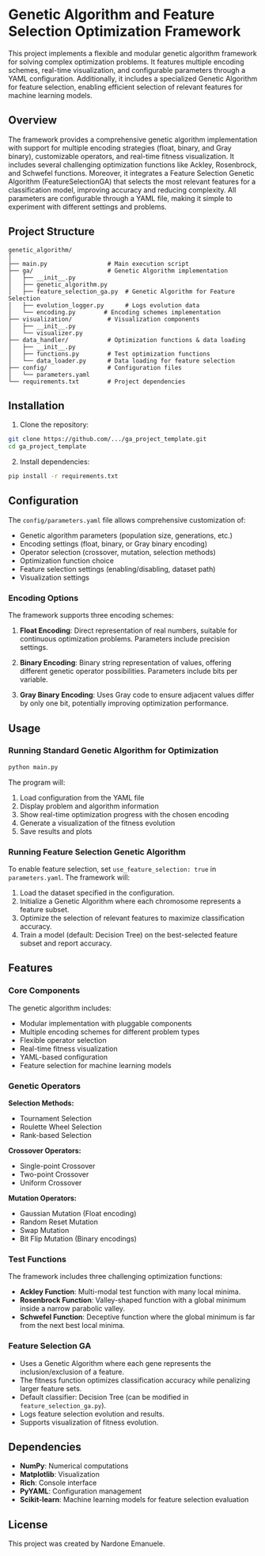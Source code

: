 # Genetic Algorithm and Feature Selection Optimization Framework

This project implements a flexible and modular genetic algorithm framework for solving complex optimization problems. It features multiple encoding schemes, real-time visualization, and configurable parameters through a YAML configuration. Additionally, it includes a specialized Genetic Algorithm for feature selection, enabling efficient selection of relevant features for machine learning models.

## Overview

The framework provides a comprehensive genetic algorithm implementation with support for multiple encoding strategies (float, binary, and Gray binary), customizable operators, and real-time fitness visualization. It includes several challenging optimization functions like Ackley, Rosenbrock, and Schwefel functions. Moreover, it integrates a Feature Selection Genetic Algorithm (FeatureSelectionGA) that selects the most relevant features for a classification model, improving accuracy and reducing complexity. All parameters are configurable through a YAML file, making it simple to experiment with different settings and problems.

## Project Structure

```
genetic_algorithm/
│
├── main.py                 # Main execution script
├── ga/                     # Genetic Algorithm implementation
│   ├── __init__.py
│   ├── genetic_algorithm.py
│   ├── feature_selection_ga.py  # Genetic Algorithm for Feature Selection
│   ├── evolution_logger.py      # Logs evolution data
│   └── encoding.py        # Encoding schemes implementation
├── visualization/          # Visualization components
│   ├── __init__.py
│   └── visualizer.py
├── data_handler/           # Optimization functions & data loading
│   ├── __init__.py
│   ├── functions.py        # Test optimization functions
│   └── data_loader.py      # Data loading for feature selection
├── config/                 # Configuration files
│   └── parameters.yaml
└── requirements.txt        # Project dependencies
```

## Installation

1. Clone the repository:
```bash
git clone https://github.com/.../ga_project_template.git
cd ga_project_template
```

2. Install dependencies:
```bash
pip install -r requirements.txt
```

## Configuration

The `config/parameters.yaml` file allows comprehensive customization of:

- Genetic algorithm parameters (population size, generations, etc.)
- Encoding settings (float, binary, or Gray binary encoding)
- Operator selection (crossover, mutation, selection methods)
- Optimization function choice
- Feature selection settings (enabling/disabling, dataset path)
- Visualization settings

### Encoding Options

The framework supports three encoding schemes:

1. **Float Encoding**: Direct representation of real numbers, suitable for continuous optimization problems. Parameters include precision settings.

2. **Binary Encoding**: Binary string representation of values, offering different genetic operator possibilities. Parameters include bits per variable.

3. **Gray Binary Encoding**: Uses Gray code to ensure adjacent values differ by only one bit, potentially improving optimization performance.

## Usage

### Running Standard Genetic Algorithm for Optimization
```bash
python main.py
```
The program will:
1. Load configuration from the YAML file
2. Display problem and algorithm information
3. Show real-time optimization progress with the chosen encoding
4. Generate a visualization of the fitness evolution
5. Save results and plots

### Running Feature Selection Genetic Algorithm

To enable feature selection, set `use_feature_selection: true` in `parameters.yaml`. The framework will:
1. Load the dataset specified in the configuration.
2. Initialize a Genetic Algorithm where each chromosome represents a feature subset.
3. Optimize the selection of relevant features to maximize classification accuracy.
4. Train a model (default: Decision Tree) on the best-selected feature subset and report accuracy.

## Features

### Core Components

The genetic algorithm includes:
- Modular implementation with pluggable components
- Multiple encoding schemes for different problem types
- Flexible operator selection
- Real-time fitness visualization
- YAML-based configuration
- Feature selection for machine learning models

### Genetic Operators

**Selection Methods:**
- Tournament Selection
- Roulette Wheel Selection
- Rank-based Selection

**Crossover Operators:**
- Single-point Crossover
- Two-point Crossover
- Uniform Crossover

**Mutation Operators:**
- Gaussian Mutation (Float encoding)
- Random Reset Mutation
- Swap Mutation
- Bit Flip Mutation (Binary encodings)

### Test Functions

The framework includes three challenging optimization functions:
- **Ackley Function**: Multi-modal test function with many local minima.
- **Rosenbrock Function**: Valley-shaped function with a global minimum inside a narrow parabolic valley.
- **Schwefel Function**: Deceptive function where the global minimum is far from the next best local minima.

### Feature Selection GA

- Uses a Genetic Algorithm where each gene represents the inclusion/exclusion of a feature.
- The fitness function optimizes classification accuracy while penalizing larger feature sets.
- Default classifier: Decision Tree (can be modified in `feature_selection_ga.py`).
- Logs feature selection evolution and results.
- Supports visualization of fitness evolution.

## Dependencies

- **NumPy**: Numerical computations
- **Matplotlib**: Visualization
- **Rich**: Console interface
- **PyYAML**: Configuration management
- **Scikit-learn**: Machine learning models for feature selection evaluation

## License

This project was created by Nardone Emanuele.

